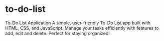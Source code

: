 # to-do-list
To-Do List Application A simple, user-friendly To-Do List app built with HTML, CSS, and JavaScript. Manage your tasks efficiently with features to add, edit and delete. Perfect for staying organized!
